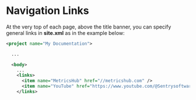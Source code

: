 # Navigation Links

At the very top of each page, above the title banner, you can specify general links in **site.xml** as in the example below:

```xml
<project name="My Documentation">

  ...

  <body>
    ...
    <links>
      <item name="MetricsHub" href="//metricshub.com" />
      <item name="YouTube" href="https://www.youtube.com/@Sentrysoftware" />
    </links>
```
